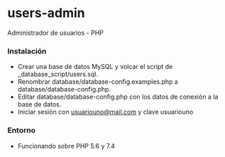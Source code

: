 # users-admin
 Administrador de usuarios - PHP

 ###  Instalación ###
 * Crear una base de datos MySQL y volcar el script de _database_script/users.sql.
 * Renombrar database/database-config.examples.php a database/database-config.php.
 * Editar database/database-config.php con los datos de conexión a la base de datos.
 * Iniciar sesión con usuariouno@mail.com y clave usuariouno

 ### Entorno ###
 * Funcionando sobre PHP 5.6 y 7.4
